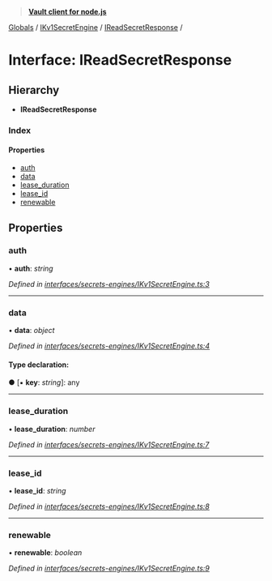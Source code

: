 > **[Vault client for node.js](../README.md)**

[Globals](../globals.md) / [IKv1SecretEngine](../modules/ikv1secretengine.md) / [IReadSecretResponse](ikv1secretengine.ireadsecretresponse.md) /

# Interface: IReadSecretResponse

## Hierarchy

* **IReadSecretResponse**

### Index

#### Properties

* [auth](ikv1secretengine.ireadsecretresponse.md#auth)
* [data](ikv1secretengine.ireadsecretresponse.md#data)
* [lease_duration](ikv1secretengine.ireadsecretresponse.md#lease_duration)
* [lease_id](ikv1secretengine.ireadsecretresponse.md#lease_id)
* [renewable](ikv1secretengine.ireadsecretresponse.md#renewable)

## Properties

###  auth

• **auth**: *string*

*Defined in [interfaces/secrets-engines/IKv1SecretEngine.ts:3](https://github.com/theogravity/vault-tacular/blob/f2b3676/src/interfaces/secrets-engines/IKv1SecretEngine.ts#L3)*

___

###  data

• **data**: *object*

*Defined in [interfaces/secrets-engines/IKv1SecretEngine.ts:4](https://github.com/theogravity/vault-tacular/blob/f2b3676/src/interfaces/secrets-engines/IKv1SecretEngine.ts#L4)*

#### Type declaration:

● \[▪ **key**: *string*\]: any

___

###  lease_duration

• **lease_duration**: *number*

*Defined in [interfaces/secrets-engines/IKv1SecretEngine.ts:7](https://github.com/theogravity/vault-tacular/blob/f2b3676/src/interfaces/secrets-engines/IKv1SecretEngine.ts#L7)*

___

###  lease_id

• **lease_id**: *string*

*Defined in [interfaces/secrets-engines/IKv1SecretEngine.ts:8](https://github.com/theogravity/vault-tacular/blob/f2b3676/src/interfaces/secrets-engines/IKv1SecretEngine.ts#L8)*

___

###  renewable

• **renewable**: *boolean*

*Defined in [interfaces/secrets-engines/IKv1SecretEngine.ts:9](https://github.com/theogravity/vault-tacular/blob/f2b3676/src/interfaces/secrets-engines/IKv1SecretEngine.ts#L9)*